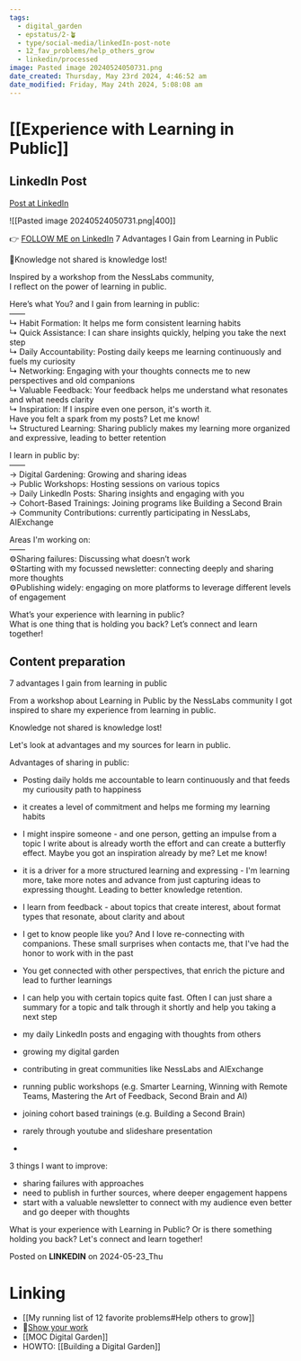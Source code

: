 ```yaml
---
tags:
  - digital_garden
  - epstatus/2-🪴
  - type/social-media/linkedIn-post-note
  - 12_fav_problems/help_others_grow
  - linkedin/processed
image: Pasted image 20240524050731.png
date_created: Thursday, May 23rd 2024, 4:46:52 am
date_modified: Friday, May 24th 2024, 5:08:08 am
---
```

# [[Experience with Learning in Public]]
## LinkedIn Post
[Post at LinkedIn](https://www.linkedin.com/posts/sebastiankamilli_7-advantages-i-gain-from-learning-in-public-activity-7199303105606209536-YmN7?utm_source=share&utm_medium=member_desktop)

![[Pasted image 20240524050731.png|400]]
  

👉 [FOLLOW ME on LinkedIn](https://www.linkedin.com/comm/mynetwork/discovery-see-all?usecase=PEOPLE_FOLLOWS&followMember=sebastiankamilli)
7 Advantages I Gain from Learning in Public  
  
📌Knowledge not shared is knowledge lost!  
  
Inspired by a workshop from the NessLabs community,  
I reflect on the power of learning in public.  
  
Here’s what You? and I gain from learning in public:  
——  
↳ Habit Formation: It helps me form consistent learning habits  
↳ Quick Assistance: I can share insights quickly, helping you take the next step  
↳ Daily Accountability: Posting daily keeps me learning continuously and fuels my curiosity  
↳ Networking: Engaging with your thoughts connects me to new perspectives and old companions  
↳ Valuable Feedback: Your feedback helps me understand what resonates and what needs clarity  
↳ Inspiration: If I inspire even one person, it's worth it.  
Have you felt a spark from my posts? Let me know!  
↳ Structured Learning: Sharing publicly makes my learning more organized and expressive, leading to better retention  
  
  
I learn in public by:  
——  
→ Digital Gardening: Growing and sharing ideas  
→ Public Workshops: Hosting sessions on various topics  
→ Daily LinkedIn Posts: Sharing insights and engaging with you  
→ Cohort-Based Trainings: Joining programs like Building a Second Brain  
→ Community Contributions: currently participating in NessLabs, AIExchange  
  
Areas I'm working on:  
——  
⚙️Sharing failures: Discussing what doesn’t work  
⚙️Starting with my focussed newsletter: connecting deeply and sharing more thoughts  
⚙️Publishing widely: engaging on more platforms to leverage different levels of engagement  
  
What’s your experience with learning in public?  
What is one thing that is holding you back? Let’s connect and learn together!
## Content preparation
7 advantages I gain from learning in public

From a workshop about Learning in Public by the NessLabs community I got inspired to share my experience from learning in public. 

Knowledge not shared is knowledge lost!

Let's look at advantages and my sources for learn in public. 

Advantages of sharing in public:
+ Posting daily holds me accountable to learn continuously and that feeds my curiousity path to happiness
+ it creates a level of commitment and helps me forming my learning habits
+ I might inspire someone - and one person, getting an impulse from a topic I write about is already worth the effort and can create a butterfly effect. Maybe you got an inspiration already by me? Let me know!
+ it is a driver for a more structured learning and expressing - I'm learning more, take more notes and advance from just capturing ideas to expressing thought. Leading to better knowledge retention.
+ I learn from feedback - about topics that create interest, about format types that resonate, about clarity and about  
+ I get to know people like you? And I love re-connecting with companions. These small surprises when contacts me, that I've had the honor to work with in the past
+ You get connected with other perspectives, that enrich the picture and lead to further learnings
+ I can help you with certain topics quite fast. Often I can just share a summary for a topic and talk through it shortly and help you taking a next step

+ my daily LinkedIn posts and engaging with thoughts from others
+ growing my digital garden
+ contributing in great communities like NessLabs and AIExchange
+ running public workshops (e.g. Smarter Learning, Winning with Remote Teams, Mastering the Art of Feedback, Second Brain and AI)
+ joining cohort based trainings (e.g. Building a Second Brain)
+ rarely through youtube and slideshare presentation
+ 

3 things I want to improve:
+ sharing failures with approaches 
+ need to publish in further sources, where deeper engagement happens
+ start with a valuable newsletter to connect with my audience even better and go deeper with thoughts

What is your experience with Learning in Public? 
Or is there something holding you back? Let's connect and learn together!



Posted on **LINKEDIN** on 2024-05-23_Thu
# Linking
+ [[My running list of 12 favorite problems#Help others to grow]]
+ 📖[Show your work](https://www.blinkist.com/en/app/books/show-your-work-en)
+ [[MOC Digital Garden]]
+ HOWTO: [[Building a Digital Garden]]